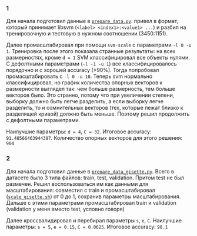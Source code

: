 ### 1

Для начала подготовил данные в [`prepare_data.py`](./prepare_data.py): привел в формат, который принимает libsvm (`<label> <index1>:<value1> ...`) и разбил на тренировочную и тестовую в нужном соотношении (3450:1151).

Далее промасштабировал при помощи `svm-scale` с параметрами `-l 0 -u 1`. Тренировка после этого показала странные результаты: на всех размерностях, кроме `d = 1` SVM классифицировал все объекты нулями. С дефолтными параметрами (`-l -1 -u 1`) все классифицировалось порядочно и с хорошей accuracy (>90%). Тогда попробовал промасштабировать с `-l 0 -u 10`. Теперь svm нормально классифицировал, но график количества опорных векторов к размерности выглядел так: чем больше размерность, тем больше векторов было. Это странно, потому что при увеличении степени, выборку должно быть легче разделить, а если выборку легче разделить, то и сомнительных векторов (тех, которые лежат близко к разделящей кривой) должно быть меньше. Поэтому решил продолжить с дефолтными параметрами. 

Наилучшие параметры: `d = 4`, `C = 32`. Итоговое accuracy: `91.48566463944397`. Количество опорных векторов для этого решения: `904`

### 2

Для начала подготовил данные в [`prepare_data_gisette.py`](./prepare_data_gisette.py). Всего в датасете было 3 типа файлов: train, test, validation. Притом test не был размечен. Решил воспользоваться им как данными для масштабирования: совместил с train и промасштабировал ([`scale_gisette.sh`](./scale_gisette.sh)) от 0 до 1, сохранив параметры масштабирования. Дальше с этими параметрами промасштабировал train и validation (validation у меня вместо test, условно говоря)

Далее кроссвалидировал и перебирал параметры `s`, `e`, `C`. Наилучшие параметры: `s = 5`, `e = 0.15`, `C = 0.0625`. Итоговое accuracy: `98.1`
